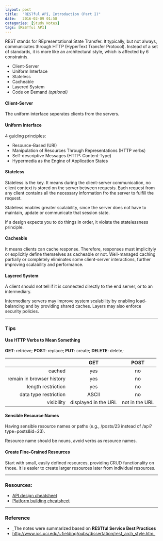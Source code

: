 ```yaml
---
layout: post
title:  "RESTful API, Introduction (Part I)"
date:   2016-02-09 01:58
categories: [Study Notes]
tags: [RESTful API]
---
```



REST stands for REpresentational State Transfer. It typically, but not always, communicates through HTTP (HyperText Transfer Protocol).
Instead of a set of standards, it is more like an architectural style, which is affected by 6 constraints.

 - Client-Server
 - Uniform Interface
 - Stateless
 - Cacheable
 - Layered System
 - Code on Demand _(optional)_
 
#### **Client-Server**
The uniform interface seperates clients from the servers.

#### **Uniform Interface**
4 guiding principles:

 - Resource-Based (URI)
 - Manipulation of Resources Through Representations (HTTP verbs)
 - Self-descriptive Messages (HTTP: Content-Type)
 - Hypermedia as the Engine of Application States 

#### **Stateless**
Stateless is the key. It means during the client-server communication, no client context is stored on the server between requests.
Each request from any client contains all the necessary information fro the server to fulfill the request.

Stateless enables greater scalability, since the server does not have to maintain, update or communicate that session state.

If a design expects you to do things in order, it violate the statelessness principle.

#### **Cacheable**
It means clients can cache response. Therefore, responses must implicityly or explicitly define themselves as cacheable or not.
Well-managed caching partially or completely eliminates some client-server interactions, further improving scalability and performance.

#### **Layered System**
A client should not tell if it is connected directly to the end server, or to an intermediary. 

Intermediary servers may improve system scalability by enabling load-balancing and by providing shared caches. Layers may also enforce security policies.

---

### Tips

#### **Use HTTP Verbs to Mean Something**

**GET**: retrieve;  **POST**: replace;  **PUT**: create;  **DELETE**: delete;

|                          |GET   |POST  |
|-------------------------:|:------:|:------:|
|cached                    | yes    | no     |
|remain in browser history | yes    | no     |
|length restriction        | yes    | no     |
|data type restriction     | ASCII  | no     |
|visibility                |displayed in the URL|not in the URL|


#### **Sensible Resource Names**

Having sensible resource names or paths (e.g., /posts/23 instead of /api?type=posts&id=23).

Resource name should be nouns, avoid verbs as resource names.

#### **Create Fine-Grained Resources**

Start with small, easily defined resources, providing CRUD functionality on those. It is easier to create larger 
resources later from individual resources.


---

### Resources:

- [API design cheatsheet](https://github.com/RestCheatSheet/api-cheat-sheet#api-design-cheat-sheet)
- [Platform building cheatsheet](https://github.com/RestCheatSheet/platform-cheat-sheet#platform-building-cheat-sheet)

---

### Reference 
- _The notes were summarized based on **RESTful Service Best Practices** 
- http://www.ics.uci.edu/~fielding/pubs/dissertation/rest_arch_style.htm_

